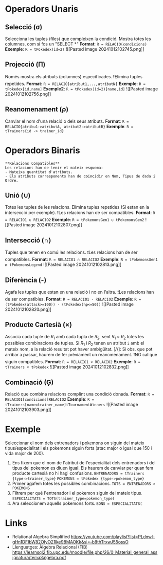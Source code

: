# Operadors Unaris
## Selecció (σ)
Selecciona les tuples (files) que compleixen la condició.
Mostra totes les columnes, com si fos un "SELECT \*"
**Format**: ``R = RELACIO(condicions)``
**Exemple**: ``R = tPokedex(id=2)``
![[Pasted image 20241012102745.png]]
## Projecció (Π)
Només mostra els atributs (columnes) especificades.
❗Elimina tuples repetides.
**Format**: ``R = RELACIÓ[atribut1,...,atributN]``
**Exemple**: ``R = tPokedex[id,name]``
**Exemple2**: ``R = tPokedex(id=2)[name,id]``
![[Pasted image 20241012102756.png]]
## Reanomenament (ρ)
Canviar el nom d'una relació o dels seus atributs.
**Format**: `R = RELACIO{atribu1->atributA, atribut2->atributB}`
**Exemple**: ``R = tTrainers{id -> trainer_id}``

# Operadors Binaris

```ad-warning
**Relacions Compatibles** 
Les relacions han de tenir el mateix esquema: 
- Mateixa quantitat d'atributs.
- Els atributs corresponents han de coincidir en Nom, Tipus de dada i Ordre.
```
## Unió (∪)
Totes les tuples de les relacions.
Elimina tuples repetides (Si estan en la intersecció per exemple).
❗Les relacions han de ser compatibles.
**Format**: ``R = RELACIO1 ∪ RELACIO2``
**Exemple**: `R = tPokemonsGen1 ∪ tPokemonsGen2`
![[Pasted image 20241012102807.png]]
## Intersecció (∩)
Tuples que tenen en comú les relacions.
❗Les relacions han de ser compatibles.
**Format**: `R = RELACIO1 ∩ RELACIO2`
**Exemple**: ``R = tPokemonsGen1 ∩ tPokemonsLegend`` 
![[Pasted image 20241012102813.png]]
## Diferència (-)
Agafa les tuples que estan en una relació i no en l'altra.
❗Les relacions han de ser compatibles.
**Format**: `R = RELACIO1 - RELACIO2`
**Exemple**: `R = (tPokedex(attack>=100)) - (tPokedex(hp<=50))`
![[Pasted image 20241012102820.png]]
## Producte Cartesià (×)
Associa cada tuple de $R_1$ amb cada tupla de $R_2$, sent $R_1 \times R_2$ totes les possibles combinacions de tuples.
Si $R_1$ i $R_2$ tenen un atribut `i` amb el mateix nom, a la relació resultat pot haver ambigüitat.
[//]: Si obs. que pot arribar a passar, haurem de fer prèviament un reanomenament.
❗NO cal que siguin compatibles.
**Format**: ``R = RELACIO1 × RELACIO2``
**Exemple**: ``R = tTrainers × tPokedex``
![[Pasted image 20241012102832.png]]
## Combinació (Ģ)
Relació que combina relacions complint una condició donada.
**Format**: `R = RELACIO1[condicions]RELACIO2`
**Exemple**: `R = tTrainers[name=trainer_name]tTournamentWinners`
![[Pasted image 20241012103903.png]]
# Exemple 
Seleccionar el nom dels entrenadors i pokemons on siguin del mateix tipus/especialitat i els pokemons siguin forts (atac major o igual que 150 i vida major de 200).
1. Ens fixem que el nom de l'atribut de l'especialitat dels entrenadors i del tipus del pokemon es diuen igual. Els haurem de canviar per quan fem producte cartesià no hi hagi confusions.
`ENTRENADORS = tTrainers {type->trainer_type}`
`POKEMONS = tPokedex {type->pokemon_type}`
2. Primer agafem totes les possibles combinacions.
`TOTS = ENTRENADORS × POKEMONS`
3. Filtrem per què l'entrenador i el pokemon siguin del mateix tipus.
`ESPECIALITATS = TOTS(trainer_type=pokemon_type)`
4. Ara seleccionem aquells pokemons forts.
`BONS = ESPECIALITATS(`


# Links
- Relational Algebra Simplified
https://youtube.com/playlist?list=PLdnwl-gHn1DFIbW82OIyO21lke98MAOKk&si=-b8thTrxwJ55ossO
- Llenguatges: Àlgebra Relacional (FIB)
https://learnsql2.fib.upc.edu/moodle/file.php/26/0_Material_general_assignatura/tema3algebra.pdf

